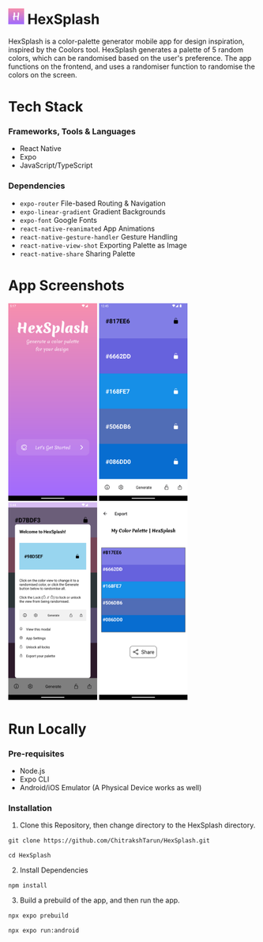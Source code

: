 ﻿# <img src="https://github.com/ChitrakshTarun/HexSplash/blob/main/assets/images/icon.png" height="32"> HexSplash

HexSplash is a color-palette generator mobile app for design inspiration, inspired by the Coolors tool. HexSplash generates a palette of 5 random colors, which can be randomised based on the user's preference. The app functions on the frontend, and uses a randomiser function to randomise the colors on the screen.

# Tech Stack

### Frameworks, Tools & Languages

- React Native
- Expo
- JavaScript/TypeScript

### Dependencies

- `expo-router` File-based Routing & Navigation
- `expo-linear-gradient` Gradient Backgrounds
- `expo-font` Google Fonts
- `react-native-reanimated` App Animations
- `react-native-gesture-handler` Gesture Handling
- `react-native-view-shot` Exporting Palette as Image
- `react-native-share` Sharing Palette

# App Screenshots

<div>
<img src="https://github.com/ChitrakshTarun/HexSplash/blob/main/assets/screenshots/AppScreenshotLanding.png" height="400">
<img src="https://github.com/ChitrakshTarun/HexSplash/blob/main/assets/screenshots/AppScreenshotGenerator.png" height="400">
<img src="https://github.com/ChitrakshTarun/HexSplash/blob/main/assets/screenshots/AppScreenshotModal.png" height="400">
<img src="https://github.com/ChitrakshTarun/HexSplash/blob/main/assets/screenshots/AppScreenshotExport.png" height="400">
</div>

# Run Locally

### Pre-requisites

- Node.js
- Expo CLI
- Android/iOS Emulator (A Physical Device works as well)

### Installation

1. Clone this Repository, then change directory to the HexSplash directory.

```
git clone https://github.com/ChitrakshTarun/HexSplash.git
```

```
cd HexSplash
```

2. Install Dependencies

```
npm install
```

3. Build a prebuild of the app, and then run the app.

```
npx expo prebuild
```

```
npx expo run:android
```
